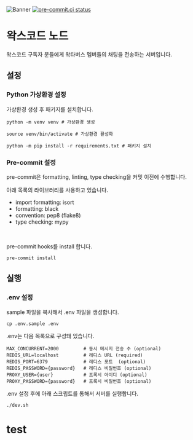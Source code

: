 ![Banner](https://github.com/wakscord/node-v2/assets/36909737/a01b11de-48a0-41ed-82d1-dc62f9f4b6e2)
[![pre-commit.ci status](https://results.pre-commit.ci/badge/github/wakscord/node-v2/main.svg)](https://results.pre-commit.ci/latest/github/wakscord/node-v2/main)


# 왁스코드 노드

왁스코드 구독자 분들에게 왁타버스 멤버들의 채팅을 전송하는 서버입니다.

## 설정

### Python 가상환경 설정

가상환경 생성 후 패키지를 설치합니다.
```shell
python -m venv venv # 가상환경 생성

source venv/bin/activate # 가상환경 활성화

python -m pip install -r requirements.txt # 패키지 설치
```

### Pre-commit 설정

pre-commit은 formatting, linting, type checking을 커밋 이전에 수행합니다.

아래 목록의 라이브러리를 사용하고 있습니다.

- import formatting: isort
- formatting: black
- convention: pep8 (flake8)
- type checking: mypy

<br/>

pre-commit hooks를 install 합니다.

```shell
pre-commit install
```

## 실행

### .env 설정

sample 파일을 복사해서 .env 파일을 생성합니다.

```shell
cp .env.sample .env
```

.env는 다음 목록으로 구성돼 있습니다.

```dotenv
MAX_CONCURRENT=2000         # 동시 메시지 전송 수 (optional)
REDIS_URL=localhost         # 레디스 URL (required)
REDIS_PORT=6379             # 레디스 포트  (optional)
REDIS_PASSWORD={password}   # 레디스 비밀번호 (optional)
PROXY_USER={user}           # 프록시 아이디 (optional)
PROXY_PASSWORD={password}   # 프록시 비밀번호 (optional)
```

.env 설정 후에 아래 스크립트를 통해서 서버를 실행합니다.

```shell
./dev.sh
```

# test
